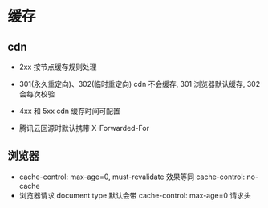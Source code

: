 # 缓存

## cdn

- 2xx 按节点缓存规则处理
- 301(永久重定向)、302(临时重定向) cdn 不会缓存, 301 浏览器默认缓存, 302 会每次校验
- 4xx 和 5xx cdn 缓存时间可配置

- 腾讯云回源时默认携带 X-Forwarded-For

## 浏览器

- cache-control: max-age=0, must-revalidate 效果等同 cache-control: no-cache
- 浏览器请求 document type 默认会带 cache-control: max-age=0 请求头
